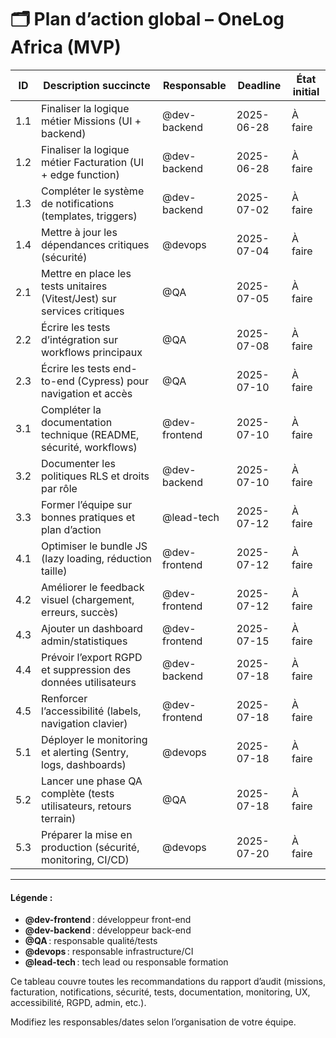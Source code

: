 # 🗂️ Plan d’action global – OneLog Africa (MVP)

| ID   | Description succincte                                                        | Responsable         | Deadline     | État initial |
|------|-----------------------------------------------------------------------------|---------------------|--------------|-------------|
| 1.1  | Finaliser la logique métier Missions (UI + backend)                          | @dev-backend        | 2025-06-28   | À faire     |
| 1.2  | Finaliser la logique métier Facturation (UI + edge function)                 | @dev-backend        | 2025-06-28   | À faire     |
| 1.3  | Compléter le système de notifications (templates, triggers)                  | @dev-backend        | 2025-07-02   | À faire     |
| 1.4  | Mettre à jour les dépendances critiques (sécurité)                          | @devops             | 2025-07-04   | À faire     |
| 2.1  | Mettre en place les tests unitaires (Vitest/Jest) sur services critiques     | @QA                 | 2025-07-05   | À faire     |
| 2.2  | Écrire les tests d’intégration sur workflows principaux                      | @QA                 | 2025-07-08   | À faire     |
| 2.3  | Écrire les tests end-to-end (Cypress) pour navigation et accès               | @QA                 | 2025-07-10   | À faire     |
| 3.1  | Compléter la documentation technique (README, sécurité, workflows)           | @dev-frontend       | 2025-07-10   | À faire     |
| 3.2  | Documenter les politiques RLS et droits par rôle                             | @dev-backend        | 2025-07-10   | À faire     |
| 3.3  | Former l’équipe sur bonnes pratiques et plan d’action                        | @lead-tech          | 2025-07-12   | À faire     |
| 4.1  | Optimiser le bundle JS (lazy loading, réduction taille)                      | @dev-frontend       | 2025-07-12   | À faire     |
| 4.2  | Améliorer le feedback visuel (chargement, erreurs, succès)                   | @dev-frontend       | 2025-07-12   | À faire     |
| 4.3  | Ajouter un dashboard admin/statistiques                                      | @dev-frontend       | 2025-07-15   | À faire     |
| 4.4  | Prévoir l’export RGPD et suppression des données utilisateurs                | @dev-backend        | 2025-07-18   | À faire     |
| 4.5  | Renforcer l’accessibilité (labels, navigation clavier)                       | @dev-frontend       | 2025-07-18   | À faire     |
| 5.1  | Déployer le monitoring et alerting (Sentry, logs, dashboards)                | @devops             | 2025-07-18   | À faire     |
| 5.2  | Lancer une phase QA complète (tests utilisateurs, retours terrain)           | @QA                 | 2025-07-18   | À faire     |
| 5.3  | Préparer la mise en production (sécurité, monitoring, CI/CD)                | @devops             | 2025-07-20   | À faire     |

---

#### Légende :
- **@dev-frontend** : développeur front-end
- **@dev-backend** : développeur back-end
- **@QA** : responsable qualité/tests
- **@devops** : responsable infrastructure/CI
- **@lead-tech** : tech lead ou responsable formation

Ce tableau couvre toutes les recommandations du rapport d’audit (missions, facturation, notifications, sécurité, tests, documentation, monitoring, UX, accessibilité, RGPD, admin, etc.).

Modifiez les responsables/dates selon l’organisation de votre équipe.
